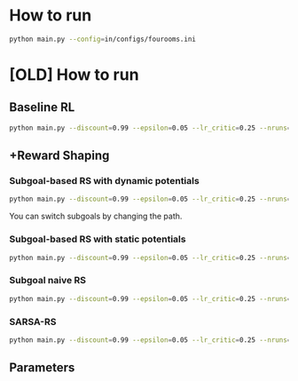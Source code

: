 # How to run
```bash
python main.py --config=in/configs/fourooms.ini
```


# [OLD] How to run
## Baseline RL
```bash
python main.py --discount=0.99 --epsilon=0.05 --lr_critic=0.25 --nruns=100 --nsteps=10000 --nepisodes=500 --env_id="ConstFourrooms-v0" --id="sarsa"
```

## +Reward Shaping
### Subgoal-based RS with dynamic potentials
```bash
python main.py --discount=0.99 --epsilon=0.05 --lr_critic=0.25 --nruns=100 --nsteps=10000 --nepisodes=500 --env_id="ConstFourrooms-v0" --subgoal-path="in/subgoals/fourrooms_human_subgoals.csv" --id="subgoal"
```
You can switch subgoals by changing the path. 

### Subgoal-based RS with static potentials
```bash
python main.py --discount=0.99 --epsilon=0.05 --lr_critic=0.25 --nruns=100 --nsteps=10000 --nepisodes=500 --env_id="ConstFourrooms-v0" --eta=1.0 --rho=0.0 --subgoal-path="in/subgoals/fourroom_human_subgoals.csv" --id="srs-human"
```

### Subgoal naive RS
```bash
python main.py --discount=0.99 --epsilon=0.05 --lr_critic=0.25 --nruns=100 --nsteps=10000 --nepisodes=500 --env_id="ConstFourrooms-v0" --eta=1.0 --rho=0.0 --subgoal-path="in/subgoals/fourroom_human_subgoals.csv" --id="naive"
```

### SARSA-RS
```bash
python main.py --discount=0.99 --epsilon=0.05 --lr_critic=0.25 --nruns=100 --nsteps=10000 --nepisodes=500 --env_id="ConstFourrooms-v0" --eta=1.0 --rho=0.0 --subgoal-path="in/mappings/fourrooms_human_mapping.json" --id="sarsa-rs"
```

## Parameters
